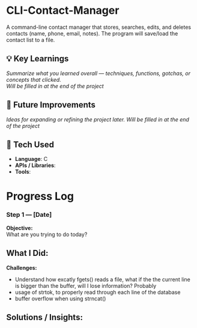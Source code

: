# CLI-Contact-Manager
A command-line contact manager that stores, searches, edits, and deletes contacts (name, phone, email, notes). The program will save/load the contact list to a file.

## 💡 Key Learnings
_Summarize what you learned overall — techniques, functions, gotchas, or concepts that clicked._  
_Will be filled in at the end of the project_

## 🚀 Future Improvements
_Ideas for expanding or refining the project later._
_Will be filled in at the end of the project_

## 🧰 Tech Used
- **Language**: C
- **APIs / Libraries**: 
- **Tools**:

# Progress Log
### Step 1 — [Date]  
**Objective:**  
What are you trying to do today?

**What I Did:**  
- 

**Challenges:**  
- Understand how excatly fgets() reads a file, what if the the current line is bigger than the buffer, will I lose information? Probably
- usage of strtok, to properly read through each line of the database
- buffer overflow when using strncat()

**Solutions / Insights:**  
-

